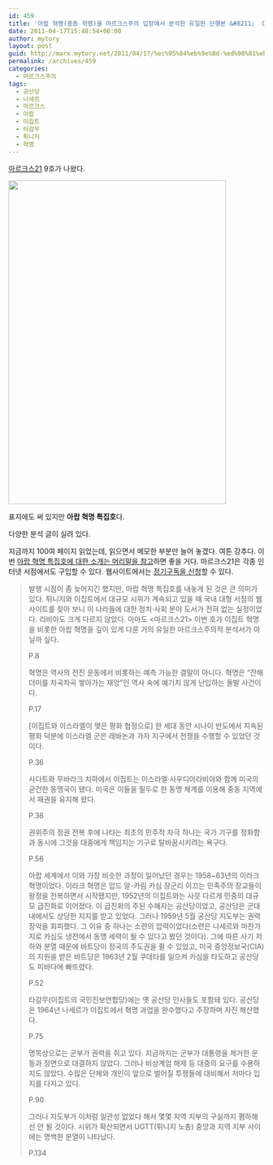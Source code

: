 ```yaml
---
id: 459
title: '아랍 혁명(중동 혁명)을 마르크스주의 입장에서 분석한 유일한 단행본 &#8211; 《마르크스21》 9호'
date: 2011-04-17T15:48:54+00:00
author: mytory
layout: post
guid: http://marx.mytory.net/2011/04/17/%ec%95%84%eb%9e%8d-%ed%98%81%eb%aa%85%ec%a4%91%eb%8f%99-%ed%98%81%eb%aa%85%ec%9d%84-%eb%a7%88%eb%a5%b4%ed%81%ac%ec%8a%a4%ec%a3%bc%ec%9d%98-%ec%9e%85%ec%9e%a5%ec%97%90%ec%84%9c-%eb%b6%84%ec%84%9d/
permalink: /archives/459
categories:
  - 마르크스주의
tags:
  - 공산당
  - 나세르
  - 마르크스
  - 아랍
  - 이집트
  - 타감무
  - 튀니지
  - 혁명
---
```

<a href="http://marx21.or.kr/" target="_blank" title="[http://marx21.or.kr/]로 이동합니다.">마르크스21</a> 9호가 나왔다.

<img src="http://marx.mytory.net/wp-content/uploads/1/cfile3.uf.114FCE3F4DAB09C2117748.jpg" class="aligncenter" width="428" height="638" alt="" filename="cover09.jpg" filemime="image/jpeg" />

표지에도 써 있지만 **아랍 혁명 특집호**다.&nbsp;

다양한 분석 글이 실려 있다.

지금까지 100여 페이지 읽었는데, 읽으면서 메모한 부분만 늘어 놓겠다. 여튼 강추다. 이번 <a href="http://marx21.or.kr/article/pageView.marx?articleNo=115&pageNo=1" target="_blank" title="[http://marx21.or.kr/article/pageView.marx?articleNo=115&pageNo=1]로 이동합니다.">아랍 혁명 특집호에 대한 소개는 머리말을 참고</a>하면 좋을 거다. 마르크스21은 각종 인터넷 서점에서도 구입할 수 있다. 웹사이트에서는 <a href="http://marx21.or.kr/subs/subs.marx" target="_blank" title="[http://marx21.or.kr/subs/subs.marx]로 이동합니다.">정기구독을 신청</a>할 수 있다.

> 발행 시점이 좀 늦어지긴 했지만, 아랍 혁명 특집호를 내놓게 된 것은 큰 의미가 있다. 튀니지와 이집트에서 대규모 시위가 계속되고 있을 때 국내 대형 서점의 웹사이트를 찾아 보니 이 나라들에 대한 정치·사회 분야 도서가 전혀 없는 실정이었다. 리비아도 크게 다르지 않았다. 아마도 &lt;마르크스21&gt; 이번 호가 이집트 혁명을 비롯한 아랍 혁명을 깊이 있게 다룬 거의 유일한 마르크스주의적 분석서가 아닐까 싶다.
> 
> P.8
> 
> 혁명은 역사의 전진 운동에서 비롯하는 예측 가능한 결말이 아니다. 혁명은 &#8220;잔해 더미를 차곡차곡 쌓아가는 재앙&#8221;인 역사 속에 예기치 않게 난입하는 돌발 사건이다.
> 
> P.17
> 
> [이집트와 이스라엘이 맺은 평화 협정으로] 한 세대 동안 시나이 반도에서 지속된 평화 덕분에 이스라엘 군은 레바논과 가자 지구에서 전쟁을 수행할 수 있었던 것이다.
> 
> P.36
> 
> 사다트와 무바라크 치하에서 이집트는 이스라엘·사우디아라비아와 함께 미국의 굳건한 동맹국이 됐다. 미국은 이들을 필두로 한 동맹 체계를 이용해 중동 지역에서 패권을 유지해 왔다.
> 
> P.36
> 
> 권위주의 정권 전복 후에 나타는 최초의 민주적 자극 하나는 국가 기구를 정화함과 동시에 그것을 대중에게 책임지는 기구로 탈바꿈시키려는 욕구다.
> 
> P.56
> 
> 아랍 세계에서 이와 가장 비슷한 과정이 일어났던 경우는 1958~63년의 이라크 혁명이었다. 이라크 혁명은 압드 알-카림 카심 장군리 이끄는 민족주의 장교들이 왕정을 전복하면서 시작됐지만, 1952년의 이집트와는 사뭇 다르게 민중의 대규모 급진화로 이어졌다. 이 급진화의 주된 수혜자는 공산당이었고, 공산당은 군대 내에서도 상당한 지지를 받고 있었다. 그러나 1959년 5월 공산당 지도부는 권력 장악을 회피했다. 그 이유 중 하나는 소련의 압력이었다(소련은 나세르와 마찬가지로 카심도 냉전에서 동맹 세력이 될 수 있다고 봤던 것이다). 그에 따른 사기 저하와 분열 때문에 바트당이 정국의 주도권을 쥘 수 있었고, 미국 중앙정보국(CIA)의 지원을 받은 바트당은 1963년 2월 쿠데타를 일으켜 카심을 타도하고 공산당도 피바다에 빠뜨렸다.
> 
> P.52
> 
> 타감무(이집트의 국민진보연합당)에는 옛 공산당 인사들도 포함돼 있다. 공산당은 1964년 나세르가 이집트에서 혁명 과업을 완수했다고 주장하며 자진 해산했다.
> 
> P.75
> 
> 명목상으로는 군부가 권력을 쥐고 있다. 지금까지는 군부가 대통령을 제거한 운동과 정면으로 대결하지 않았다. 그러나 비상계엄 해제 등 대중의 요구를 수용하지도 않았다. 수많은 단체와 개인이 앞으로 벌어질 투쟁들에 대비해서 저마다 입지를 다지고 있다.
> 
> P.90
> 
> 그러나 지도부가 이처럼 일관성 없었다 해서 몇몇 지역 지부의 구실까지 폄하해선 안 될 것이다. 시위가 확산되면서 UGTT(튀니지 노총) 중앙과 지역 지부 사이에는 명백한 분열이 나타났다.
> 
> P.134